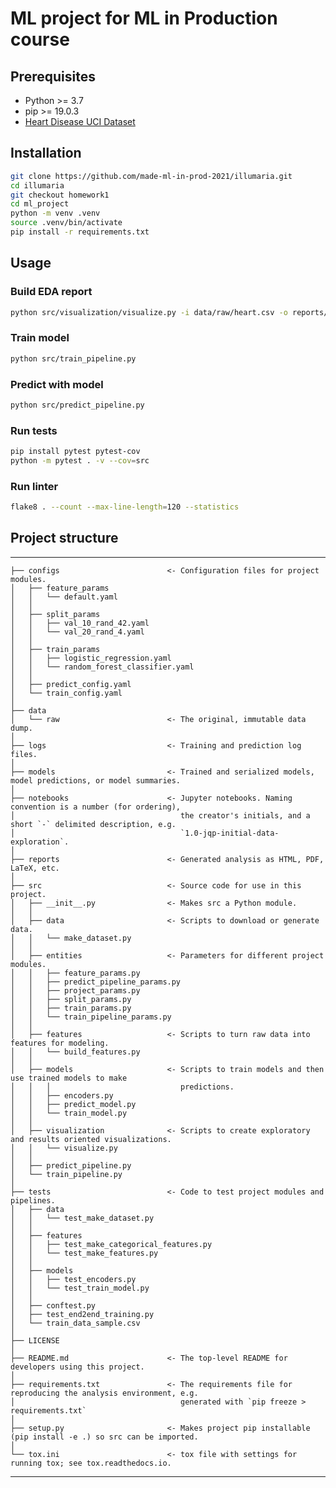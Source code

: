 # ML project for ML in Production course

## Prerequisites

* Python >= 3.7
* pip >= 19.0.3
* [Heart Disease UCI Dataset](https://www.kaggle.com/ronitf/heart-disease-uci)

## Installation

```bash
git clone https://github.com/made-ml-in-prod-2021/illumaria.git
cd illumaria
git checkout homework1
cd ml_project
python -m venv .venv
source .venv/bin/activate
pip install -r requirements.txt
```

## Usage

### Build EDA report

```bash
python src/visualization/visualize.py -i data/raw/heart.csv -o reports/heart
```

### Train model

```bash
python src/train_pipeline.py
```

### Predict with model

```bash
python src/predict_pipeline.py
```

### Run tests

```bash
pip install pytest pytest-cov
python -m pytest . -v --cov=src
```

### Run linter

```bash
flake8 . --count --max-line-length=120 --statistics
```

## Project structure
------------

    ├── configs                        <- Configuration files for project modules.
    │   ├── feature_params
    │   │   └── default.yaml
    │   │
    │   ├── split_params
    │   │   ├── val_10_rand_42.yaml
    │   │   └── val_20_rand_4.yaml
    │   │
    │   ├── train_params
    │   │   ├── logistic_regression.yaml
    │   │   └── random_forest_classifier.yaml
    │   │
    │   ├── predict_config.yaml
    │   └── train_config.yaml
    │
    ├── data
    │   └── raw                        <- The original, immutable data dump.
    │
    ├── logs                           <- Training and prediction log files.
    │
    ├── models                         <- Trained and serialized models, model predictions, or model summaries.
    │
    ├── notebooks                      <- Jupyter notebooks. Naming convention is a number (for ordering),
    │                                     the creator's initials, and a short `-` delimited description, e.g.
    │                                     `1.0-jqp-initial-data-exploration`.
    │
    ├── reports                        <- Generated analysis as HTML, PDF, LaTeX, etc.
    │
    ├── src                            <- Source code for use in this project.
    │   ├── __init__.py                <- Makes src a Python module.
    │   │
    │   ├── data                       <- Scripts to download or generate data.
    │   │   └── make_dataset.py
    │   │
    │   ├── entities                   <- Parameters for different project modules.
    │   │   ├── feature_params.py
    │   │   ├── predict_pipeline_params.py
    │   │   ├── project_params.py
    │   │   ├── split_params.py
    │   │   ├── train_params.py
    │   │   └── train_pipeline_params.py    
    │   │
    │   ├── features                   <- Scripts to turn raw data into features for modeling.
    │   │   └── build_features.py
    │   │
    │   ├── models                     <- Scripts to train models and then use trained models to make
    │   │   │                             predictions.
    │   │   ├── encoders.py
    │   │   ├── predict_model.py
    │   │   └── train_model.py
    │   │
    │   ├── visualization              <- Scripts to create exploratory and results oriented visualizations.
    │   │   └── visualize.py
    │   │
    │   ├── predict_pipeline.py
    │   └── train_pipeline.py
    │
    ├── tests                          <- Code to test project modules and pipelines.
    │   ├── data
    │   │   └── test_make_dataset.py
    │   │
    │   ├── features
    │   │   ├── test_make_categorical_features.py
    │   │   └── test_make_features.py
    │   │
    │   ├── models
    │   │   ├── test_encoders.py
    │   │   └── test_train_model.py
    │   │
    │   ├── conftest.py
    │   ├── test_end2end_training.py
    │   └── train_data_sample.csv
    │
    ├── LICENSE
    │
    ├── README.md                      <- The top-level README for developers using this project.
    │
    ├── requirements.txt               <- The requirements file for reproducing the analysis environment, e.g.
    │                                     generated with `pip freeze > requirements.txt`
    │
    ├── setup.py                       <- Makes project pip installable (pip install -e .) so src can be imported.
    │
    └── tox.ini                        <- tox file with settings for running tox; see tox.readthedocs.io.


------------
